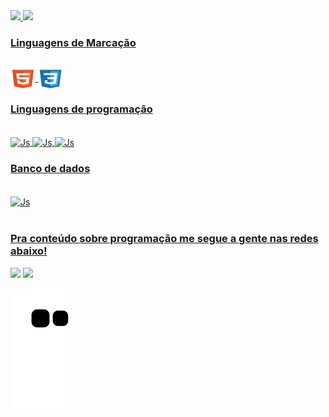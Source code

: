 <div>
  <a href="https://github.com/matxxs">
  <img height="180em" src="https://github-readme-stats.vercel.app/api?username=matxxs&show_icons=true&theme=dark&include_all_commits=true&count_private=true"/>
  <img height="180em" src="https://github-readme-stats.vercel.app/api/top-langs/?username=matxxs&layout=compact&langs_count=6&theme=dark"/>
</div>

 ### Linguagens de Marcação   
 
<div style="display: inline_block"><br>
  <img align="center" alt="HTML" height="30" width="40" src="https://raw.githubusercontent.com/devicons/devicon/master/icons/html5/html5-original.svg">
  <img align="center" alt="CSS" height="30" width="40" src="https://raw.githubusercontent.com/devicons/devicon/master/icons/css3/css3-original.svg">
</div>

###  Linguagens de programação

<div style="display: inline_block"><br>
  <img align="center" alt="Js" height="30" width="40"  src="https://cdn.jsdelivr.net/gh/devicons/devicon/icons/javascript/javascript-plain.svg" />
  <img align="center" alt="Js" height="30" width="40" src="https://cdn.jsdelivr.net/gh/devicons/devicon/icons/cplusplus/cplusplus-original.svg" />
  <img align="center" alt="Js" height="30" width="40" src="https://cdn.jsdelivr.net/gh/devicons/devicon/icons/php/php-original.svg" />
</div>

### Banco de dados 

<div style="display: inline_block"><br>
  <img align="center" alt="Js" height="30" width="40" src="https://cdn.jsdelivr.net/gh/devicons/devicon/icons/mysql/mysql-original-wordmark.svg" />
</div>
 
 
 <br>
 
  ### Pra conteúdo sobre programação me segue a gente nas redes abaixo!
 
<div> 
  <a href="https://instagram.com/_matxxs_" target="_blank"><img src="https://img.shields.io/badge/-Instagram-%23E4405F?style=for-the-badge&logo=instagram&logoColor=white" target="_blank"></a>
  <a href = "mailto:matheusdossantosmoura64@gmail.com"><img src="https://img.shields.io/badge/-Gmail-%23333?style=for-the-badge&logo=gmail&logoColor=white" target="_blank"></a>
<!--   <a href="https://www.linkedin.com/in/ricardohdias" target="_blank"><img src="https://img.shields.io/badge/-LinkedIn-%230077B5?style=for-the-badge&logo=linkedin&logoColor=white" target="_blank"></a>  -->
 
  ![Snake animation](https://github.com/matxxs/matxxs/blob/output/github-contribution-grid-snake.svg)

</div>
